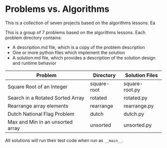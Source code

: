 # Problems vs. Algorithms

This is a collection of seven projects based on the algorithms lessons. Ea

This is a group of 7 problems based on the algorithms lessons. Each problem
directory contains:

* A description.md file, which is a copy of the problem description
* One or more python files which implement the solution
* A solution.md file, which provides a description of the solution design and
runtime behavior

| Problem | Directory | Solution Files |
|--------|------------| ---------------|
| Square Root of an Integer | square-root | square-root.py |
| Search in a Rotated Sorted Array | rotated | rotated.py |
| Rearrange array elements | rearrange | rearrange.py |
| Dutch National Flag Problem | dutch | dutch.py |
| Max and Min in an unsorted array | unsorted | unsorted.py |

All solutions will run their test code when run as `__main__`.
